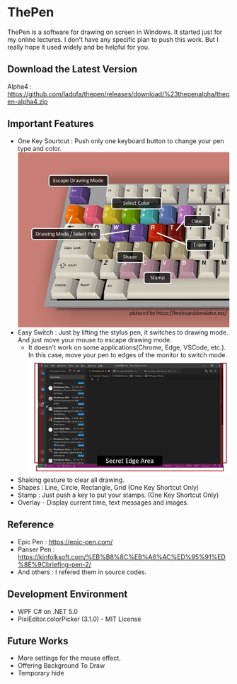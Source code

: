 # ThePen
ThePen is a software for drawing on screen in Windows. It started just for my online lectures. I don't have any specific plan to push this work. But I really hope it used widely and be helpful for you.

## Download the Latest Version
Alpha4 : https://github.com/ladofa/thepen/releases/download/%23thepenalpha/thepen-alpha4.zip

## Important Features
 * One Key Sourtcut : Push only one keyboard button to change your pen type and color.
 ![alt text](images/onekey.jpg "Title")
 * Easy Switch : Just by lifting the stylus pen, it switches to drawing mode. And just move your mouse to escape drawing mode.
   - It doesn't work on some applications(Chrome, Edge, VSCode, etc.). In this case, move your pen to edges of the monitor to switch mode.
   ![alt text](images/edgearea.jpg "Title")
 * Shaking gesture to clear all drawing.
 * Shapes : Line, Circle, Rectangle, Grid (One Key Shortcut Only)
 * Stamp : Just push a key to put your stamps. (One Key Shortcut Only)
 * Overlay - Display current time, text messages and images.

## Reference
 * Epic Pen : https://epic-pen.com/
 * Panser Pen : https://kinfolksoft.com/%EB%B8%8C%EB%A6%AC%ED%95%91%ED%8E%9Cbriefing-pen-2/
 * And others : I refered them in source codes.

## Development Environment
 * WPF C# on .NET 5.0
 * PixiEditor.colorPicker (3.1.0) - MIT License

## Future Works
 * More settings for the mouse effect.
 * Offering Background To Draw
 * Temporary hide

